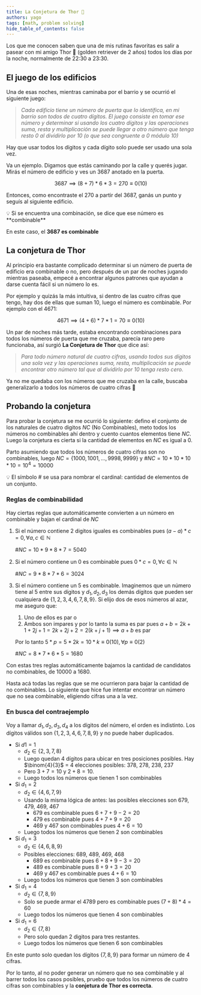 ```yaml
---
title: La Conjetura de Thor 🐶
authors: yago
tags: [math, problem solving]
hide_table_of_contents: false
---
```


<!-- truncate -->

Los que me conocen saben que una de mis rutinas favoritas es salir a pasear con mi amigo Thor 🐶 (golden retriever de 2 años) todos los días por la noche, normalmente de 22:30 a 23:30.

## El juego de los edificios

Una de esas noches, mientras caminaba por el barrio y se ocurrió el siguiente juego:

> _Cada edificio tiene un número de puerta que lo identifica, en mi barrio son todos de cuatro dígitos. El juego consiste en tomar ese número y determinar si usando los cuatro dígitos y las operaciones suma, resta y multiplicación se puede llegar a otro número que tenga resto 0 al dividirlo por 10 (o que sea congruente a 0 módulo 10)_

Hay que usar todos los dígitos y cada dígito solo puede ser usado una sola vez.

Va un ejemplo. Digamos que estás caminando por la calle y querés jugar. Mirás el número de edificio y ves un 3687 anotado en la puerta.

$$
3687 \implies (8+7) * 6 *3 = 270 \equiv 0 (10)
$$

Entonces, como encontraste el 270 a partir del 3687, ganás un punto y seguís al siguiente edificio.

<aside>
💡 Si se encuentra una combinación, se dice que ese número es **combinable**

</aside>

En este caso, el **3687 es combinable**

## La conjetura de Thor

Al principio era bastante complicado determinar si un número de puerta de edificio era combinable o no, pero después de un par de noches jugando mientras paseaba, empecé a encontrar algunos patrones que ayudan a darse cuenta fácil si un número lo es.

Por ejemplo y quizás la más intuitiva, si dentro de las cuatro cifras que tengo, hay dos de ellas que suman 10, luego el número es combinable. Por ejemplo con el 4671:

$$
4671 \implies (4+6) * 7 * 1 = 70 \equiv 0 (10)
$$

Un par de noches más tarde, estaba encontrando combinaciones para todos los números de puerta que me cruzaba, parecía raro pero funcionaba, así surgió **La Conjetura de Thor** que dice así:

> _Para todo número natural de cuatro cifras, usando todos sus dígitos una sola vez y las operaciones suma, resta, multiplicación se puede encontrar otro número tal que al dividirlo por 10 tenga resto cero._

Ya no me quedaba con los números que me cruzaba en la calle, buscaba generalizarlo a todos los números de cuatro cifras 🤯

## Probando la conjetura

Para probar la conjetura se me ocurrió lo siguiente: defino el conjunto de los naturales de cuatro digitos $NC$ (No Combinables), meto todos los números no combinables ahí dentro y cuento cuantos elementos tiene $NC$. Luego la conjetura es cierta si la cantidad de elementos en $NC$ es igual a 0.

Parto asumiendo que todos los números de cuatro cifras son no combinables, luego $NC = \{ 1000, 1001, …, 9998, 9999 \}$ y $\#NC = 10*10*10*10 = 10^4 = 10000$

<aside>
💡 El símbolo # se usa para nombrar el cardinal: cantidad de elementos de un conjunto.

</aside>

### Reglas de combinabilidad

Hay ciertas reglas que automáticamente convierten a un número en combinable y bajan el cardinal de $NC$

1. Si el número contiene 2 digitos iguales es combinables pues $(a-a) * c = 0, \forall a,c \in \mathbb{N}$

   $\#NC = 10 * 9 * 8 * 7 = 5040$

2. Si el número contiene un 0 es combinable pues $0 * c = 0, \forall c \in \mathbb{N}$

   $\#NC = 9*8*7*6 = 3024$

3. Si el número contiene un 5 es combinable. Imaginemos que un número tiene al 5 entre sus dígitos y $d_1, d_2, d_3$ los demás dígitos que pueden ser cualquiera de $\{ 1,2,3,4,6,7,8,9 \}$. Si elijo dos de esos números al azar, me aseguro que:

   1. Uno de ellos es par o
   2. Ambos son impares y por lo tanto la suma es par pues $a+b = 2k+1 + 2j + 1 = 2k +2j + 2 = 2(k+j+1) \implies a+b$ es par

   Por lo tanto $5*p = 5*2k = 10*k \equiv 0 (10), \forall p \equiv 0 (2)$

   $\#NC = 8*7*6*5 = 1680$

Con estas tres reglas automáticamente bajamos la cantidad de candidatos no combinables, de 10000 a 1680.

Hasta acá todas las reglas que se me ocurrieron para bajar la cantidad de no combinables. Lo siguiente que hice fue intentar encontrar un número que no sea combinable, eligiendo cifras una a la vez.

### En busca del contraejemplo

Voy a llamar $d_1, d_2, d_3, d_4$ a los dígitos del número, el orden es indistinto. Los dígitos válidos son $\{1,2,3,4,6,7,8,9\}$ y no puede haber duplicados.

- Si $d1=1$
  - $d_2 \in \{2,3,7,8\}$
  - Luego quedan 4 dígitos para ubicar en tres posiciones posibles. Hay $\binom{4}{3}$ = 4 elecciones posibles: 378, 278, 238, 237
  - Pero $3+7 = 10$ y $2+8=10$.
  - Luego todos los números que tienen 1 son combinables
- Si $d_1=2$
  - $d_2 \in \{4,6,7,9\}$
  - Usando la misma lógica de antes: las posibles elecciones son 679, 479, 469, 467
    - 679 es combinable pues $6+7+9 - 2 = 20$
    - 479 es combinable pues $4+7+9 = 20$
    - 469 y 467 son combinables pues $4+6=10$
  - Luego todos los números que tienen 2 son combinables
- Si $d_1 = 3$
  - $d_2 \in \{4,6,8,9\}$
  - Posibles elecciones: 689, 489, 469, 468
    - 689 es combinable pues $6+8+9-3 = 20$
    - 489 es combinable pues $8+9+3 = 20$
    - 469 y 467 es combinable pues $4+6 = 10$
  - Luego todos los números que tienen 3 son combinables
- Si $d_1 = 4$
  - $d_2 \in \{7,8,9\}$
  - Solo se puede armar el 4789 pero es combinable pues $(7+8)*4 = 60$
  - Luego todos los números que tienen 4 son combinables
- Si $d_1 = 6$
  - $d_2 \in \{7,8\}$
  - Pero solo quedan 2 digitos para tres restantes.
  - Luego todos los números que tienen 6 son combinables

En este punto solo quedan los dígitos $\{7,8,9\}$ para formar un número de 4 cifras.

Por lo tanto, al no poder generar un número que no sea combinable y al barrer todos los casos posibles, pruebo que todos los números de cuatro cifras son combinables y la **conjetura de Thor es correcta**.
